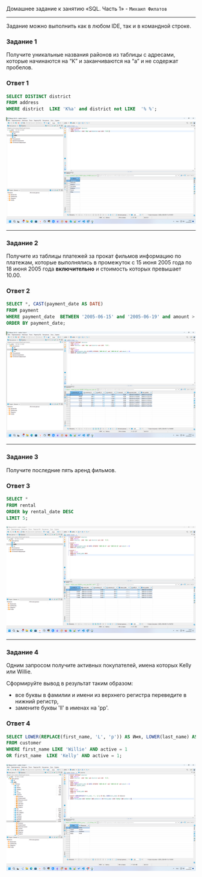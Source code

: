 Домашнее задание к занятию «SQL. Часть 1» - `Михаил Филатов`

---

Задание можно выполнить как в любом IDE, так и в командной строке.

### Задание 1

Получите уникальные названия районов из таблицы с адресами, которые начинаются на “K” и заканчиваются на “a” и не содержат пробелов.

### Ответ 1
```sql
SELECT DISTINCT district 
FROM address 
WHERE district  LIKE 'K%a' and district not LIKE  '% %';
```
![Скриншот 1](img/sql1_skrn1.png)

---

### Задание 2

Получите из таблицы платежей за прокат фильмов информацию по платежам, которые выполнялись в промежуток с 15 июня 2005 года по 18 июня 2005 года **включительно** и стоимость которых превышает 10.00.

### Ответ 2
```sql
SELECT *, CAST(payment_date AS DATE)
FROM payment 
WHERE payment_date  BETWEEN '2005-06-15' and '2005-06-19' and amount > 10
ORDER BY payment_date;
```
![Скриншот 1](img/sql1_skrn2.png)

---

### Задание 3

Получите последние пять аренд фильмов.

### Ответ 3

```sql
SELECT *
FROM rental
ORDER by rental_date DESC
LIMIT 5;
```

![Скриншот 1](img/sql1_skrn3.png)

---

### Задание 4

Одним запросом получите активных покупателей, имена которых Kelly или Willie. 

Сформируйте вывод в результат таким образом:
- все буквы в фамилии и имени из верхнего регистра переведите в нижний регистр,
- замените буквы 'll' в именах на 'pp'.

### Ответ 4

```sql
SELECT LOWER(REPLACE(first_name, 'L', 'p')) AS Имя, LOWER(last_name) AS Фамилия 
FROM customer
WHERE first_name LIKE 'Willie' AND active = 1 
OR first_name  LIKE 'Kelly' AND active = 1;
```

![Скриншот 1](img/sql1_skrn4.png)


